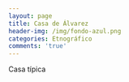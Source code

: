 ```yaml
---
layout: page
title: Casa de Álvarez
header-img: /img/fondo-azul.png
categories: Etnográfico
comments: 'true'
---
```



Casa típica

<div class="photos">
</div>
